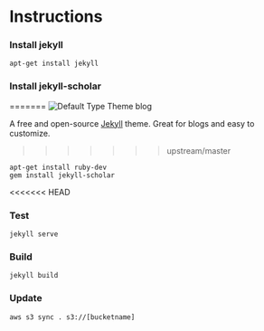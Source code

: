 # Instructions

### Install jekyll

```
apt-get install jekyll
```

### Install jekyll-scholar
=======
![Default Type Theme blog](https://user-images.githubusercontent.com/816965/30518919-d5978024-9bcd-11e7-81b3-3dd07e99a1f9.png)

A free and open-source [Jekyll](https://jekyllrb.com) theme. Great for blogs and easy to customize.
>>>>>>> upstream/master

```
apt-get install ruby-dev
gem install jekyll-scholar
```

<<<<<<< HEAD
### Test
```
jekyll serve
```

### Build
```
jekyll build
```

### Update

```
aws s3 sync . s3://[bucketname]
```
